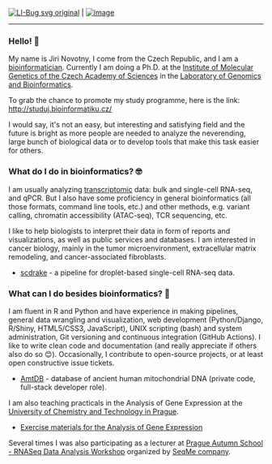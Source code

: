 [![LI-Bug svg original](https://user-images.githubusercontent.com/15315342/197699327-7c706080-3f9e-4cd6-872d-920911ab5540.png)](https://www.linkedin.com/in/ji%C5%99%C3%AD-novotn%C3%BD-1b6a25182/) | 
[![image](https://user-images.githubusercontent.com/15315342/197699167-5cb62283-9b4d-4158-b71b-654284c83a1e.png)](https://orcid.org/0000-0003-1338-638X)

***

### Hello! 👋

My name is Jiri Novotny, I come from the Czech Republic, and I am a [bioinformatician](https://en.wikipedia.org/wiki/Bioinformatics).
Currently I am doing a Ph.D. at the [Institute of Molecular Genetics of the Czech Academy of Sciences](https://www.img.cas.cz/en/)
in the [Laboratory of Genomics and Bioinformatics](https://www.img.cas.cz/group/michal-kolar/).

To grab the chance to promote my study programme, here is the link: <http://studuj.bioinformatiku.cz/>

I would say, it's not an easy, but interesting and satisfying field and the future is bright as more people are needed to analyze
the neverending, large bunch of biological data or to develop tools that make this task easier for others.

### What do I do in bioinformatics? 🤓

I am usually analyzing [transcriptomic](https://en.wikipedia.org/wiki/Transcriptome) data: bulk and single-cell RNA-seq, and qPCR.
But I also have some proficiency in general bioinformatics (all those formats, command line tools, etc.) and other methods, e.g. variant calling, chromatin accessibility (ATAC-seq), TCR sequencing, etc.

I like to help biologists to interpret their data in form of reports and visualizations, as well as public services and databases.
I am interested in cancer biology, mainly in the tumor microenvironment, extracellular matrix remodeling, and cancer-associated fibroblasts.

- [scdrake](https://github.com/bioinfocz/scdrake) - a pipeline for droplet-based single-cell RNA-seq data.

### What can I do besides bioinformatics? 🤔

I am fluent in R and Python and have experience in making pipelines, general data wrangling and visualization, web development
(Python/Django, R/Shiny, HTML5/CSS3, JavaScript), UNIX scripting (bash) and system administration,
Git versioning and continuous integration (GitHub Actions). I like to write clean code and documentation
(and really appreciate if others also do so 😊). Occasionally, I contribute to open-source projects, or at least open constructive issue tickets.

- [AmtDB](https://amtdb.org/) - database of ancient human mitochondrial DNA (private code, full-stack developer role).

I am also teaching practicals in the Analysis of Gene Expression at the [University of Chemistry and Technology in Prague](https://www.vscht.cz//?jazyk=en).

- [Exercise materials for the Analysis of Gene Expression](https://github.com/gorgitko/analysis_of_gene_expression)

Several times I was also participating as a lecturer at
[Prague Autumn School - RNASeq Data Analysis Workshop](https://www.seqme.eu/en/courses/dates/ngs-autumn-school) organized by
[SeqMe company](https://www.seqme.eu/en).

<!--
**gorgitko/gorgitko** is a ✨ _special_ ✨ repository because its `README.md` (this file) appears on your GitHub profile.

Here are some ideas to get you started:

- 🔭 I’m currently working on ...
- 🌱 I’m currently learning ...
- 👯 I’m looking to collaborate on ...
- 🤔 I’m looking for help with ...
- 💬 Ask me about ...
- 📫 How to reach me: ...
- 😄 Pronouns: ...
- ⚡ Fun fact: ...
-->
